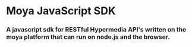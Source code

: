 # Moya JavaScript SDK

### A javascript sdk for RESTful Hypermedia API's written on the moya platform that can run on node.js and the browser.